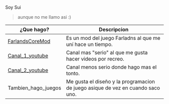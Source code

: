 Soy Sui  
> aunque no me llamo asi :)
    
|¿Que hago?| Descripcion |
| -------- | ------- |
| [FarlandsCoreMod](https://github.com/FarlandsModdingTeam/FarlandsCoreMod) | Es un mod del juego Farladns al que me uní hace un tiempo. |
| [Canal_1_youtube](https://www.youtube.com/@SoyPZero/videos) | Canal mas "serio" al que me gusta hacer videos por recreo. |
| [Canal_2_youtube](https://www.youtube.com/@SoySui)    | Canal menos serio donde hago mas el tonto. |
| Tambien_hago_juegos | Me gusta el diseño y la programacion de juego asique de vez en cuando saco uno. |
